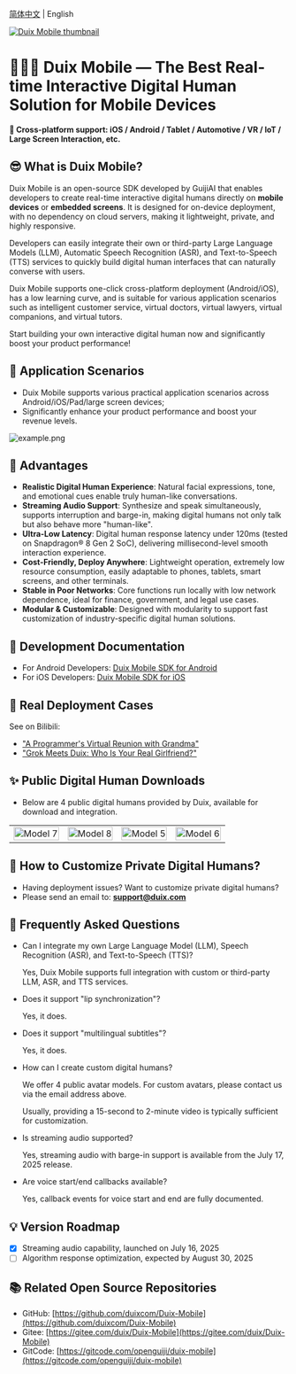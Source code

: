 

[简体中文](/README_zh.md) | English

<a href="https://youtu.be/Po22da20Vc8" target="_blank">
  <img src="./res/main_video_thumbnail.jpg" alt="Duix Mobile thumbnail">
</a>

# 🚀🚀🚀 Duix Mobile — The Best Real-time Interactive Digital Human Solution for Mobile Devices

**📱 Cross-platform support: iOS / Android / Tablet / Automotive / VR / IoT / Large Screen Interaction, etc.**

## 😎 What is Duix Mobile?

Duix Mobile is an open-source SDK developed by GuijiAI that enables developers to create real-time interactive digital humans directly on **mobile devices** or **embedded screens**. It is designed for on-device deployment, with no dependency on cloud servers, making it lightweight, private, and highly responsive.

Developers can easily integrate their own or third-party Large Language Models (LLM), Automatic Speech Recognition (ASR), and Text-to-Speech (TTS) services to quickly build digital human interfaces that can naturally converse with users.

Duix Mobile supports one-click cross-platform deployment (Android/iOS), has a low learning curve, and is suitable for various application scenarios such as intelligent customer service, virtual doctors, virtual lawyers, virtual companions, and virtual tutors.

Start building your own interactive digital human now and significantly boost your product performance!

## 🤩 Application Scenarios

- Duix Mobile supports various practical application scenarios across Android/iOS/Pad/large screen devices;
- Significantly enhance your product performance and boost your revenue levels.

![example.png](./res/example.png)

## 🥳 Advantages

- **Realistic Digital Human Experience**: Natural facial expressions, tone, and emotional cues enable truly human-like conversations.
- **Streaming Audio Support**: Synthesize and speak simultaneously, supports interruption and barge-in, making digital humans not only talk but also behave more "human-like".
- **Ultra-Low Latency**: Digital human response latency under 120ms (tested on Snapdragon® 8 Gen 2 SoC), delivering millisecond-level smooth interaction experience.
- **Cost-Friendly, Deploy Anywhere**: Lightweight operation, extremely low resource consumption, easily adaptable to phones, tablets, smart screens, and other terminals.
- **Stable in Poor Networks**: Core functions run locally with low network dependence, ideal for finance, government, and legal use cases.
- **Modular & Customizable**: Designed with modularity to support fast customization of industry-specific digital human solutions.

## 📑 Development Documentation

- For Android Developers: [Duix Mobile SDK for Android](./duix-android/dh_aigc_android/README_en.md)
- For iOS Developers: [Duix Mobile SDK for iOS](./duix-ios/GJLocalDigitalDemo/README_en.md)

## 💚 Real Deployment Cases

See on Bilibili:

- ["A Programmer's Virtual Reunion with Grandma"](https://www.bilibili.com/video/BV1QSgczPESS)
- ["Grok Meets Duix: Who Is Your Real Girlfriend?"](https://www.bilibili.com/video/BV1Dbg3zbExC/)

## ✨ Public Digital Human Downloads

- Below are 4 public digital humans provided by Duix, available for download and integration.

<table>
    <tr>
      <td align="center">
        <img src="./res/avatar/7.jpg" alt="Model 7" width="100%">
      </td>
      <td align="center">
        <img src="./res/avatar/8.png" alt="Model 8" width="100%">
      </td>
      <td align="center">
        <img src="./res/avatar/5.jpg" alt="Model 5" width="100%">
      </td>
      <td align="center">
        <img src="./res/avatar/6.png" alt="Model 6" width="100%">
      </td>
    </tr>
    </table>

## 🤗 How to Customize Private Digital Humans?

- Having deployment issues? Want to customize private digital humans?
- Please send an email to: **support@duix.com**

## 🙌 Frequently Asked Questions

- Can I integrate my own Large Language Model (LLM), Speech Recognition (ASR), and Text-to-Speech (TTS)?
    
    Yes, Duix Mobile supports full integration with custom or third-party LLM, ASR, and TTS services.
    
- Does it support "lip synchronization"?
    
    Yes, it does.
    
- Does it support "multilingual subtitles"?
    
    Yes, it does.
    
- How can I create custom digital humans?
    
    We offer 4 public avatar models. For custom avatars, please contact us via the email address above.
    
    Usually, providing a 15-second to 2-minute video is typically sufficient for customization.
    
- Is streaming audio supported?
    
    Yes, streaming audio with barge-in support is available from the July 17, 2025 release.
    
- Are voice start/end callbacks available?
    
    Yes, callback events for voice start and end are fully documented.
    

## 💡 Version Roadmap

- [x]  Streaming audio capability, launched on July 16, 2025
- [ ]  Algorithm response optimization, expected by August 30, 2025

## 📚 Related Open Source Repositories

- GitHub: [https://github.com/duixcom/Duix-Mobile](https://github.com/duixcom/Duix-Mobile)
- Gitee: [https://gitee.com/duix/Duix-Mobile](https://gitee.com/duix/Duix-Mobile)
- GitCode: [https://gitcode.com/openguiji/duix-mobile](https://gitcode.com/openguiji/duix-mobile)